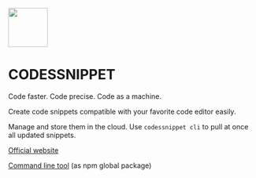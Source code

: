 <img
    src="https://i.imgur.com/jbTjdWe.png"
    height="80"
/>

# CODESSNIPPET

Code faster. Code precise. Code as a machine.

Create code snippets compatible with your favorite code editor easily.

Manage and store them in the cloud. Use `codessnippet cli` to pull at once all updated snippets.

<a href="https://codessnippet.com">Official website</a>

<a href="https://codessnippet.com">Command line tool</a> (as npm global package)
